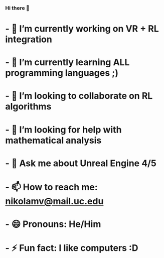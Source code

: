 ### Hi there 👋

# - 🔭 I’m currently working on VR + RL integration
# - 🌱 I’m currently learning ALL programming languages ;)
# - 👯 I’m looking to collaborate on RL algorithms
# - 🤔 I’m looking for help with mathematical analysis
# - 💬 Ask me about Unreal Engine 4/5
# - 📫 How to reach me: nikolamv@mail.uc.edu
# - 😄 Pronouns: He/Him
# - ⚡ Fun fact: I like computers :D
